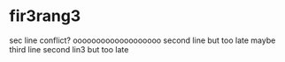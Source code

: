 # fir3rang3
sec line conflict?
ooooooooooooooooooo
second line but too late
maybe third line
second lin3 but too late
